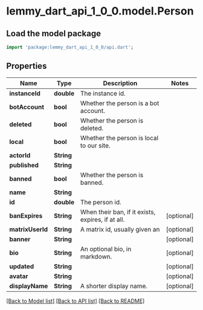 # lemmy_dart_api_1_0_0.model.Person

## Load the model package
```dart
import 'package:lemmy_dart_api_1_0_0/api.dart';
```

## Properties
Name | Type | Description | Notes
------------ | ------------- | ------------- | -------------
**instanceId** | **double** | The instance id. | 
**botAccount** | **bool** | Whether the person is a bot account. | 
**deleted** | **bool** | Whether the person is deleted. | 
**local** | **bool** | Whether the person is local to our site. | 
**actorId** | **String** |  | 
**published** | **String** |  | 
**banned** | **bool** | Whether the person is banned. | 
**name** | **String** |  | 
**id** | **double** | The person id. | 
**banExpires** | **String** | When their ban, if it exists, expires, if at all. | [optional] 
**matrixUserId** | **String** | A matrix id, usually given an | [optional] 
**banner** | **String** |  | [optional] 
**bio** | **String** | An optional bio, in markdown. | [optional] 
**updated** | **String** |  | [optional] 
**avatar** | **String** |  | [optional] 
**displayName** | **String** | A shorter display name. | [optional] 

[[Back to Model list]](../README.md#documentation-for-models) [[Back to API list]](../README.md#documentation-for-api-endpoints) [[Back to README]](../README.md)


